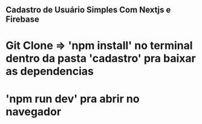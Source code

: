 ## Cadastro de Usuário Simples Com Nextjs e Firebase

# Git Clone => 'npm install' no terminal dentro da pasta 'cadastro' pra baixar as dependencias
# 'npm run dev' pra abrir no navegador 
